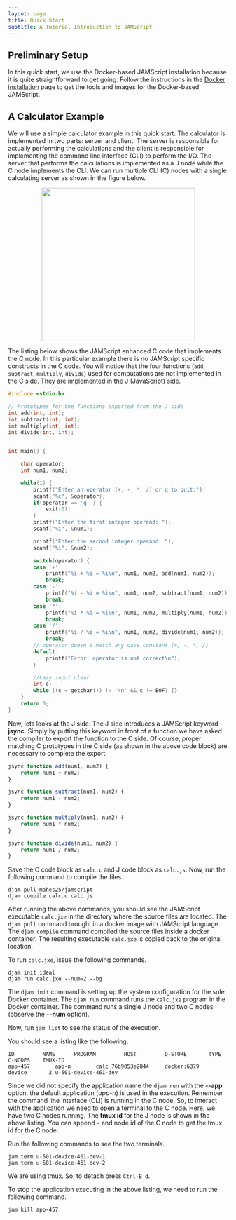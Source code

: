 ```yaml
---
layout: page
title: Quick Start
subtitle: A Tutorial Introduction to JAMScript
---
```


## Preliminary Setup

In this quick start, we use the Docker-based JAMScript installation because it is
quite straightforward to get going. Follow the instructions in the
[Docker installation](../docker) page to get the tools and images for the
Docker-based JAMScript.

## A Calculator Example

We will use a simple calculator example in this quick start. The calculator is implemented in
two parts: server and client. The server is responsible for actually performing the calculations
and the client is responsible for implementing the command line interface (CLI) to perform the
I/O. The server that performs the calculations is implemented as a J node while the C node
implements the CLI. We can run multiple
CLI (C) nodes with a single calculating server as shown in the figure below.
<p align="center">
<img src="{{ site.baseurl }}/images/calc.png" width="350" />
</p>

The listing below shows the JAMScript enhanced C code that implements the C
node. In this particular example there is no JAMScript specific constructs in
the C code. You will notice  that the four functions  (`add`, `subtract`,
`multiply`, `divide`) used for computations are not implemented in the C side.
They are implemented in the J (JavaScript)  side.

```C
#include <stdio.h>

// Prototypes for the functions exported from the J side
int add(int, int);
int subtract(int, int);
int multiply(int, int);
int divide(int, int);


int main() {

    char operator;
    int num1, num2;

    while(1) {
        printf("Enter an operator (+, -, *, /) or q to quit:");
        scanf("%c", &operator);
        if(operator == 'q' ) {
            exit(0);
        }
        printf("Enter the first integer operand: ");
        scanf("%i", &num1);

        printf("Enter the second integer operand: ");
        scanf("%i", &num2);

        switch(operator) {
        case '+':
            printf("%i + %i = %i\n", num1, num2, add(num1, num2));
            break;
        case '-':
            printf("%i - %i = %i\n", num1, num2, subtract(num1, num2));
            break;
        case '*':
            printf("%i * %i = %i\n", num1, num2, multiply(num1, num2));
            break;
        case '/':
            printf("%i / %i = %i\n", num1, num2, divide(num1, num2));
            break;
        // operator doesn't match any case constant (+, -, *, /)
        default:
            printf("Error! operator is not correct\n");
        }

        //Lazy input clear
        int c;
        while ((c = getchar()) != '\n' && c != EOF) {}
    }
    return 0;
}
```

Now, lets looks at the J side. The J side introduces a JAMScript keyword - **jsync**. Simply by putting this keyword
in front of a function we have asked the compiler to export the function to the C side. Of course, proper matching
C prototypes in the C side (as shown in the above code block) are necessary to complete the export.

```javascript
jsync function add(num1, num2) {
    return num1 + num2;
}

jsync function subtract(num1, num2) {
    return num1 - num2;
}

jsync function multiply(num1, num2) {
    return num1 * num2;
}

jsync function divide(num1, num2) {
    return num1 / num2;
}
```

Save the C code block as `calc.c` and J code block as `calc.js`. Now, run the following command to compile the files.
```shell
djam pull mahes25/jamscript
djam compile calc.c calc.js
```

After running the above commands, you should see the JAMScript executable `calc.jxe` in the directory where the
source files are located. The `djam pull` command brought in a docker image with JAMScript language. The `djam compile`
command compiled the source files inside a docker container. The resulting executable `calc.jxe` is copied back to the original location.

To run `calc.jxe`, issue the following commands.

```shell
djam init ideal
djam run calc.jxe --num=2 --bg
```

The `djam init` command is setting up the system configuration for the sole Docker container.
The `djam run` command runs the `calc.jxe` program in the Docker container.
The command runs a single J node and two C nodes
(observe the **--num** option).

Now, run `jam list` to see the status of the execution.

You should see a listing like the following.

```shell
ID         NAME      PROGRAM         HOST         D-STORE       TYPE C-NODES    TMUX-ID
app-457        app-n        calc 76b9053e2844     docker:6379     device       2 u-501-device-461-dev
```

Since we did not specify the application name the `djam run` with the **--app** option, the default application (*app-n*) is
used in the execution. Remember the command line interface (CLI) is running in the C node. So, to interact with the application
we need to open a terminal to the C node. Here, we have two C nodes running. The **tmux id** for the J node is shown in the
above listing. You can append `-` and node id of the C node to get the tmux id for the C node.

Run the following commands to see the two terminals.

```shell
jam term u-501-device-461-dev-1
jam term u-501-device-461-dev-2
```

We are using tmux. So, to detach press `Ctrl-B d`.

To stop the application executing in the above listing, we need to run the following command.

```shell
jam kill app-457
```
